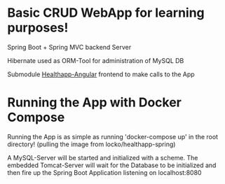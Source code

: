 # Basic CRUD WebApp for learning purposes!

Spring Boot + Spring MVC backend Server

Hibernate used as ORM-Tool for administration of MySQL DB

Submodule [Healthapp-Angular](https://github.com/Lockoo/HealthApp-Angular) frontend to make calls to the App



# Running the App with Docker Compose

Running the App is as simple as running 'docker-compose up' in the root directory! (pulling the image from locko/healthapp-spring)


A MySQL-Server will be started and initialized with a scheme.
The embedded Tomcat-Server will wait for the Database to be initialized and then fire up the Spring Boot Application listening on localhost:8080